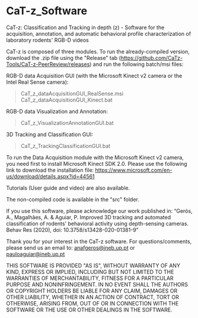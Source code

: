 # CaT-z_Software
CaT-z: Classification and Tracking in depth (z) - Software for the acquisition, annotation, and automatic behavioral profile characterization of laboratory rodents' RGB-D videos

CaT-z is composed of three modules. 
To run the already-compiled version, download the .zip file using the "Release" tab (https://github.com/CaTz-Tools/CaT-z-PeerReview/releases) and run the following batch/msi files:

RGB-D data Acquisition GUI (with the Microsoft Kinect v2 camera or the Intel Real Sense camera):
> CaT_z_dataAcquisitionGUI_RealSense.msi 
> CaT_z_dataAcquisitionGUI_Kinect.bat 

RGB-D data Visualization and Annotation:
> CaT_z_VisualizationAnnotationGUI.bat

3D Tracking and Classification GUI:
> CaT_z_TrackingClassificationGUI.bat

To run the Data Acquisition module with the Microsoft Kinect v2 camera, you need first to install Microsoft Kinect SDK 2.0. Please use the following link to download the installation file:
https://www.microsoft.com/en-us/download/details.aspx?id=44561

Tutorials (User guide and video) are also available.

The non-compiled code is available in the "src" folder.

If you use this software, please acknowledge our work published in: 
“Gerós, A., Magalhães, A. &  Aguiar, P. Improved 3D tracking and automated classification of rodents' behavioral activity using depth-sensing cameras. Behav Res (2020), doi: 10.3758/s13428-020-01381-9”

Thank you for your interest in the CaT-z software.
For questions/comments, please send us an email to:
anafgeros@ineb.up.pt or pauloaguiar@ineb.up.pt

THIS SOFTWARE IS PROVIDED "AS IS", WITHOUT WARRANTY OF ANY KIND, EXPRESS OR IMPLIED, INCLUDING BUT NOT LIMITED TO THE WARRANTIES OF MERCHANTABILITY, FITNESS FOR A PARTICULAR PURPOSE AND NONINFRINGEMENT. IN NO EVENT SHALL THE AUTHORS OR COPYRIGHT HOLDERS BE LIABLE FOR ANY CLAIM, DAMAGES OR OTHER LIABILITY, WHETHER IN AN ACTION OF CONTRACT, TORT OR OTHERWISE, ARISING FROM, OUT OF OR IN CONNECTION WITH THE SOFTWARE OR THE USE OR OTHER DEALINGS IN THE SOFTWARE.
